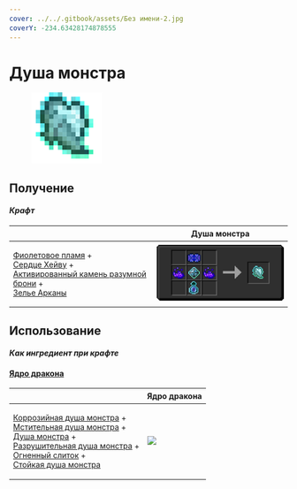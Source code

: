 ```yaml
---
cover: ../../.gitbook/assets/Без имени-2.jpg
coverY: -234.63428174878555
---
```


# Душа монстра

<figure><img src="../../.gitbook/assets/basemonstersoul_128.png" alt=""><figcaption></figcaption></figure>

## Получение

#### _Крафт_

| ㅤ                                                                                                                                                                                                                                                           | Душа монстра                                   |
| ----------------------------------------------------------------------------------------------------------------------------------------------------------------------------------------------------------------------------------------------------------- | ---------------------------------------------- |
| <p><a href="purple_blaze.md">Фиолетовое пламя</a> +<br><a href="band_of_heiva_hunting.md">Сердце Хейву</a> +<br><a href="sentientarmourgem_activated.md">Активированный камень разумной брони</a> +<br><a href="weak_arcana_potion.md">Зелье Арканы</a></p> | ![](../../.gitbook/assets/basemonstersoul.png) |

## Использование

#### _Как ингредиент при крафте_

#### [Ядро дракона](draconic\_core.md)

| ㅤ                                                                                                                                                                                                                                                                                                                                                                                                            | Ядро дракона                                  |
| ------------------------------------------------------------------------------------------------------------------------------------------------------------------------------------------------------------------------------------------------------------------------------------------------------------------------------------------------------------------------------------------------------------ | --------------------------------------------- |
| <p><a href="basemonstersoul_corrosive.md">Коррозийная душа монстра</a> +<br><a href="basemonstersoul_vengeful.md">Мстительная душа монстра</a> +<br><a href="basemonstersoul.md">Душа монстра</a> +<br><a href="basemonstersoul_destructive.md">Разрушительная душа монстра</a> +<br><a href="fireite_ingot.md">Огненный слиток</a> +<br><a href="basemonstersoul_steadfast.md">Стойкая душа монстра</a></p> | ![](../../.gitbook/assets/draconic\_core.png) |
